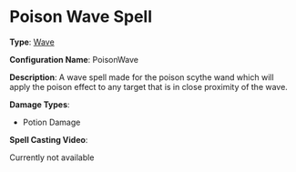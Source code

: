 # Poison Wave Spell

**Type**: [Wave](./Types/Wave.md)

**Configuration Name**: PoisonWave

**Description**: A wave spell made for the poison scythe wand which will apply the poison effect to any target that is in close proximity of the wave.

**Damage Types**:

- Potion Damage

**Spell Casting Video**:

Currently not available


